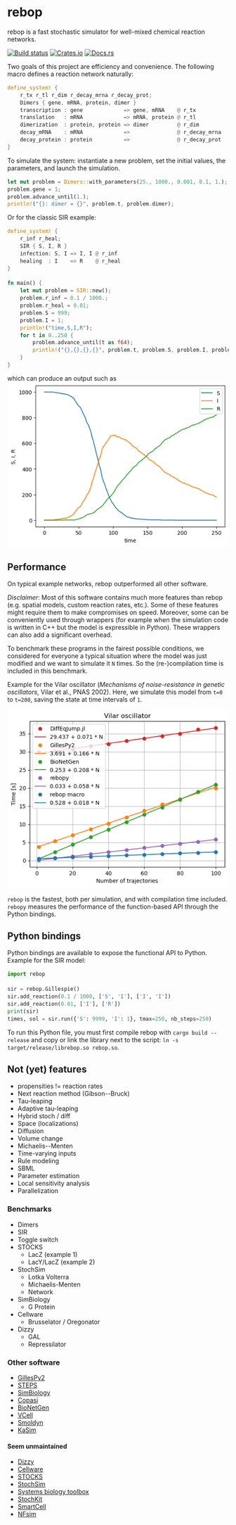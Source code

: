 # rebop

rebop is a fast stochastic simulator for well-mixed chemical reaction
networks.

[![Build status](https://github.com/Armavica/rebop/actions/workflows/rust.yml/badge.svg)](https://github.com/Armavica/rebop/actions/)
[![Crates.io](https://img.shields.io/crates/v/rebop)](https://crates.io/crates/rebop/)
[![Docs.rs](https://docs.rs/rebop/badge.svg)](https://docs.rs/rebop/)

Two goals of this project are efficiency and convenience.
The following macro defines a reaction network naturally:

``` rust
define_system! {
    r_tx r_tl r_dim r_decay_mrna r_decay_prot;
    Dimers { gene, mRNA, protein, dimer }
    transcription : gene             => gene, mRNA    @ r_tx
    translation   : mRNA             => mRNA, protein @ r_tl
    dimerization  : protein, protein => dimer         @ r_dim
    decay_mRNA    : mRNA             =>               @ r_decay_mrna
    decay_protein : protein          =>               @ r_decay_prot
}
```

To simulate the system: instantiate a new problem, set the initial
values, the parameters, and launch the simulation.

``` rust
let mut problem = Dimers::with_parameters(25., 1000., 0.001, 0.1, 1.);
problem.gene = 1;
problem.advance_until(1.);
println!("{}: dimer = {}", problem.t, problem.dimer);
```

Or for the classic SIR example:

``` rust
define_system! {
    r_inf r_heal;
    SIR { S, I, R }
    infection: S, I => I, I @ r_inf
    healing  : I    => R    @ r_heal
}

fn main() {
    let mut problem = SIR::new();
    problem.r_inf = 0.1 / 1000.;
    problem.r_heal = 0.01;
    problem.S = 999;
    problem.I = 1;
    println!("time,S,I,R");
    for t in 0..250 {
        problem.advance_until(t as f64);
        println!("{},{},{},{}", problem.t, problem.S, problem.I, problem.R);
    }
}
```

which can produce an output such as
![SIR](https://github.com/Armavica/rebop/blob/master/sir.png)

## Performance

On typical example networks, rebop outperformed all other software.

*Disclaimer*: Most of this software contains much more features than
rebop (e.g. spatial models, custom reaction rates, etc.).  Some of these
features might require them to make compromises on speed.  Moreover,
some can be conveniently used through wrappers (for example when the
simulation code is written in C++ but the model is expressible in
Python).  These wrappers can also add a significant overhead.

To benchmark these programs in the fairest possible conditions, we
considered for everyone a typical situation where the model was just
modified and we want to simulate it `N` times.  So the (re-)compilation
time is included in this benchmark.

Example for the Vilar oscillator (*Mechanisms of noise-resistance in
genetic oscillators*, Vilar et al., PNAS 2002).  Here, we simulate this
model from `t=0` to `t=200`, saving the state at time intervals of `1`.

![Vilar oscillator performance](https://github.com/Armavica/rebop/blob/master/benches/vilar/vilar.png)

`rebop` is the fastest, both per simulation, and with compilation time
included. `rebopy` measures the performance of the function-based API
through the Python bindings.

## Python bindings

Python bindings are available to expose the functional API to Python.
Example for the SIR model:

``` python
import rebop

sir = rebop.Gillespie()
sir.add_reaction(0.1 / 1000, ['S', 'I'], ['I', 'I'])
sir.add_reaction(0.01, ['I'], ['R'])
print(sir)
times, sol = sir.run({'S': 9999, 'I': 1}, tmax=250, nb_steps=250)
```

To run this Python file, you must first compile rebop with `cargo build
--release` and copy or link the library next to the script: `ln -s
target/release/librebop.so rebop.so`.

## Not (yet) features

* propensities != reaction rates
* Next reaction method (Gibson--Bruck)
* Tau-leaping
* Adaptive tau-leaping
* Hybrid stoch / diff
* Space (localizations)
* Diffusion
* Volume change
* Michaelis--Menten
* Time-varying inputs
* Rule modeling
* SBML
* Parameter estimation
* Local sensitivity analysis
* Parallelization

### Benchmarks

* Dimers
* SIR
* Toggle switch
* STOCKS
    * LacZ (example 1)
    * LacY/LacZ (example 2)
* StochSim
    * Lotka Volterra
    * Michaelis-Menten
    * Network
* SimBiology
    * G Protein
* Cellware
    * Brusselator / Oregonator
* Dizzy
    * GAL
    * Repressilator

### Other software

* [GillesPy2](https://github.com/StochSS/GillesPy2)
* [STEPS](https://github.com/CNS-OIST/STEPS)
* [SimBiology](https://fr.mathworks.com/help/simbio/)
* [Copasi](http://copasi.org/)
* [BioNetGen](http://bionetgen.org/)
* [VCell](http://vcell.org/)
* [Smoldyn](http://www.smoldyn.org/)
* [KaSim](https://kappalanguage.org/)

#### Seem unmaintained

* [Dizzy](http://magnet.systemsbiology.net/software/Dizzy/)
* [Cellware](http://www.bii.a-star.edu.sg/achievements/applications/cellware/)
* [STOCKS](https://doi.org/10.1093/bioinformatics/18.3.470)
* [StochSim](http://lenoverelab.org/perso/lenov/stochsim.html)
* [Systems biology toolbox](http://www.sbtoolbox.org/)
* [StochKit](https://github.com/StochSS/StochKit)
* [SmartCell](http://software.crg.es/smartcell/)
* [NFsim](http://michaelsneddon.net/nfsim/)


